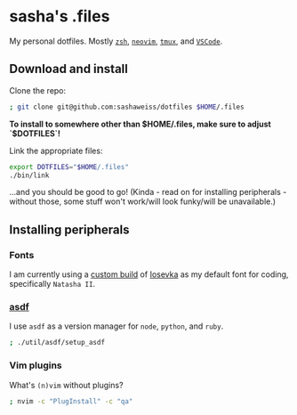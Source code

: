 # sasha's .files

My personal dotfiles. Mostly [`zsh`](https://www.zsh.org),
[`neovim`](https://neovim.io), [`tmux`](https://github.com/tmux/tmux),
and [`VSCode`](https://github.com/microsoft/vscode).

## Download and install

Clone the repo:

```sh
; git clone git@github.com:sashaweiss/dotfiles $HOME/.files
```

**To install to somewhere other than $HOME/.files, make sure to adjust `$DOTFILES`!**

Link the appropriate files:

```sh
export DOTFILES="$HOME/.files"
./bin/link
```

...and you should be good to go! (Kinda - read on for installing peripherals - without those,
some stuff won't work/will look funky/will be unavailable.)

## Installing peripherals

### Fonts

I am currently using a [custom build](https://github.com/natasha-codes/fonts) of
[Iosevka](https://github.com/be5invis/Iosevka) as my default font for coding,
specifically `Natasha II`.

### [asdf](https://github.com/asdf-vm/asdf)

I use `asdf` as a version manager for `node`, `python`, and `ruby`.

```sh
; ./util/asdf/setup_asdf
```

### Vim plugins

What's `(n)vim` without plugins?

```sh
; nvim -c "PlugInstall" -c "qa"
```
